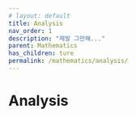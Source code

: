 ```yaml
---
# layout: default
title: Analysis
nav_order: 1
description: "제발 그만해..."
parent: Mathematics
has_children: ture
permalink: /mathematics/analysis/
---
```


# Analysis
